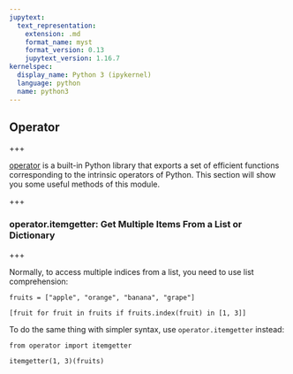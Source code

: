 ```yaml
---
jupytext:
  text_representation:
    extension: .md
    format_name: myst
    format_version: 0.13
    jupytext_version: 1.16.7
kernelspec:
  display_name: Python 3 (ipykernel)
  language: python
  name: python3
---
```


## Operator

+++

[operator](https://docs.python.org/3/library/operator.html) is a built-in Python library that exports a set of efficient functions corresponding to the intrinsic operators of Python. This section will show you some useful methods of this module. 

+++

### operator.itemgetter: Get Multiple Items From a List or Dictionary

+++

Normally, to access multiple indices from a list, you need to use list comprehension: 

```{code-cell} ipython3
fruits = ["apple", "orange", "banana", "grape"]

[fruit for fruit in fruits if fruits.index(fruit) in [1, 3]]
```

To do the same thing with simpler syntax, use `operator.itemgetter` instead: 

```{code-cell} ipython3
from operator import itemgetter

itemgetter(1, 3)(fruits)
```

